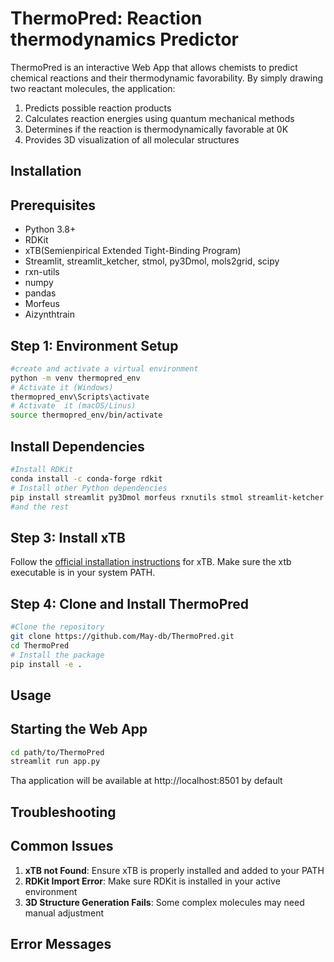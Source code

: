 # ThermoPred: Reaction thermodynamics Predictor
ThermoPred is an interactive Web App that allows chemists to predict chemical reactions and their thermodynamic favorability. By simply drawing two reactant molecules, the application:
1. Predicts possible reaction products
2. Calculates reaction energies using quantum mechanical methods
3. Determines if the reaction is thermodynamically favorable at 0K
4. Provides 3D visualization of all molecular structures

## Installation
## Prerequisites
* Python 3.8+
* RDKit
* xTB(Semienpirical Extended Tight-Binding Program)
* Streamlit, streamlit_ketcher, stmol, py3Dmol, mols2grid, scipy
* rxn-utils
* numpy
* pandas
* Morfeus
* Aizynthtrain

## Step 1: Environment Setup
```bash
#create and activate a virtual environment
python -m venv thermopred_env
# Activate it (Windows)
thermopred_env\Scripts\activate
# Activate  it (macOS/Linus)
source thermopred_env/bin/activate
```
## Install Dependencies
```bash
#Install RDKit
conda install -c conda-forge rdkit
# Install other Python dependencies
pip install streamlit py3Dmol morfeus rxnutils stmol streamlit-ketcher
#and the rest
```
## Step 3: Install xTB
Follow the [official installation instructions](https://xtb-python.readthedocs.io/en/latest/installation.html#conda-forge) for xTB.
Make sure the xtb executable is in your system PATH.
## Step 4: Clone and Install ThermoPred
```bash
#Clone the repository
git clone https://github.com/May-db/ThermoPred.git
cd ThermoPred
# Install the package
pip install -e .
```
## Usage
## Starting the Web App
```bash
cd path/to/ThermoPred
streamlit run app.py
```
Tha application will be available at http://localhost:8501 by default

## Troubleshooting
## Common Issues
1. __xTB not Found__: Ensure xTB is properly installed and added to your PATH
2. __RDKit Import Error__: Make sure RDKit is installed in your active environment
3. __3D Structure Generation Fails__: Some complex molecules may need manual adjustment
## Error Messages

